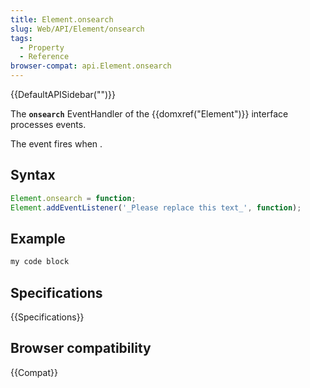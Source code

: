 ```yaml
---
title: Element.onsearch
slug: Web/API/Element/onsearch
tags:
  - Property
  - Reference
browser-compat: api.Element.onsearch
---
```

{{DefaultAPISidebar("")}}

The **`onsearch`** EventHandler of the {{domxref("Element")}} interface processes  events.

The  event fires when .

## Syntax

```js
Element.onsearch = function;
Element.addEventListener('_Please replace this text_', function);
```

## Example

```js
my code block
```

## Specifications

{{Specifications}}

## Browser compatibility

{{Compat}}


